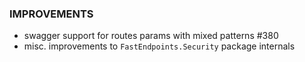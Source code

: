 ### IMPROVEMENTS
- swagger support for routes params with mixed patterns #380
- misc. improvements to `FastEndpoints.Security` package internals
